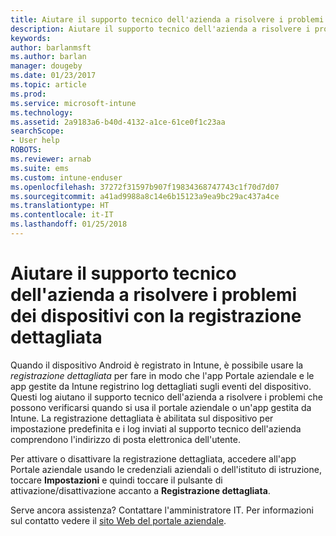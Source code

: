 ```yaml
---
title: Aiutare il supporto tecnico dell'azienda a risolvere i problemi dei dispositivi con la registrazione dettagliata | Microsoft Docs
description: Aiutare il supporto tecnico dell'azienda a risolvere i problemi dei dispositivi usando la registrazione dettagliata
keywords: 
author: barlanmsft
ms.author: barlan
manager: dougeby
ms.date: 01/23/2017
ms.topic: article
ms.prod: 
ms.service: microsoft-intune
ms.technology: 
ms.assetid: 2a9183a6-b40d-4132-a1ce-61ce0f1c23aa
searchScope:
- User help
ROBOTS: 
ms.reviewer: arnab
ms.suite: ems
ms.custom: intune-enduser
ms.openlocfilehash: 37272f31597b907f19834368747743c1f70d7d07
ms.sourcegitcommit: a41ad9988a8c14e6b15123a9ea9bc29ac437a4ce
ms.translationtype: HT
ms.contentlocale: it-IT
ms.lasthandoff: 01/25/2018
---
```

# <a name="help-your-company-support-fix-device-issues-with-verbose-logging"></a>Aiutare il supporto tecnico dell'azienda a risolvere i problemi dei dispositivi con la registrazione dettagliata

Quando il dispositivo Android è registrato in Intune, è possibile usare la *registrazione dettagliata* per fare in modo che l'app Portale aziendale e le app gestite da Intune registrino log dettagliati sugli eventi del dispositivo. Questi log aiutano il supporto tecnico dell'azienda a risolvere i problemi che possono verificarsi quando si usa il portale aziendale o un'app gestita da Intune. La registrazione dettagliata è abilitata sul dispositivo per impostazione predefinita e i log inviati al supporto tecnico dell'azienda comprendono l'indirizzo di posta elettronica dell'utente.

Per attivare o disattivare la registrazione dettagliata, accedere all'app Portale aziendale usando le credenziali aziendali o dell'istituto di istruzione, toccare **Impostazioni** e quindi toccare il pulsante di attivazione/disattivazione accanto a **Registrazione dettagliata**.

Serve ancora assistenza? Contattare l'amministratore IT. Per informazioni sul contatto vedere il [sito Web del portale aziendale](https://portal.manage.microsoft.com#HelpDeskDialog).
